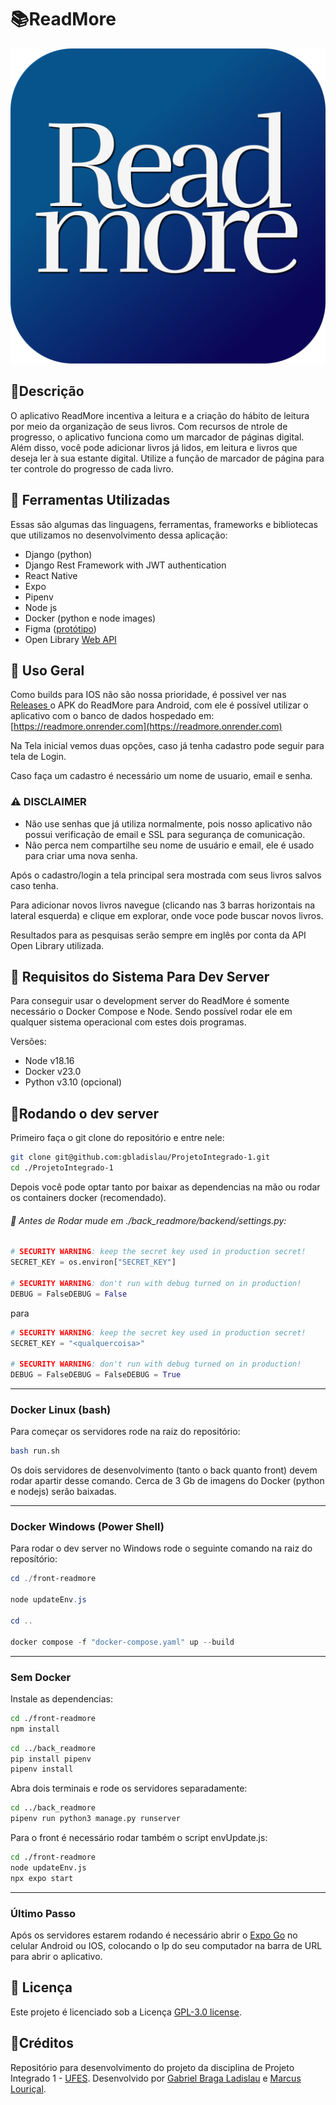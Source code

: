 # 📚ReadMore

![1689337905118](image/README/1689337905118.png)

## 📝Descrição

O aplicativo ReadMore incentiva a leitura e a criação do hábito de leitura por meio da organização de seus livros. Com recursos de ntrole de progresso, o aplicativo funciona como um marcador de páginas digital. Além disso, você pode adicionar livros já lidos, em leitura e livros que deseja ler à sua estante digital. Utilize a função de marcador de página para ter controle do progresso de cada livro.

## 🔨 Ferramentas Utilizadas

Essas são algumas das linguagens, ferramentas, frameworks e bibliotecas que utilizamos no desenvolvimento dessa aplicação:

* Django (python)
* Django Rest Framework with JWT authentication
* React Native
* Expo
* Pipenv
* Node js
* Docker (python e node images)
* Figma ([protótipo](https://www.figma.com/file/JGgpaNX9gTQCJINLfPrxoR/ReadMore?type=design&node-id=352%3A138&mode=design&t=3PswqImuN1bMPGQe-1))
* Open Library [Web API](https://openlibrary.org/developers/api)

## 📱 Uso Geral

Como builds para IOS não são nossa prioridade, é possivel ver nas [Releases ](https://github.com/gbladislau/ProjetoIntegrado-1/releases)o APK do ReadMore para Android, com ele é possível utilizar o aplicativo com o banco de dados hospedado em: [https://readmore.onrender.com](https://readmore.onrender.com)

Na Tela inicial vemos duas opções, caso já tenha cadastro pode seguir para tela de Login.

Caso faça um cadastro é necessário um nome de usuario, email e senha.

### ⚠ DISCLAIMER

* Não use senhas que já utiliza normalmente, pois nosso aplicativo não possui verificação de email e SSL para segurança de comunicação.
* Não perca nem compartilhe seu nome de usuário e email, ele é usado para criar uma nova senha.

Após o cadastro/login a tela principal sera mostrada com seus livros salvos caso tenha.

Para adicionar novos livros navegue (clicando nas 3 barras horizontais na lateral esquerda) e clique em explorar, onde voce pode buscar novos livros.

Resultados para as pesquisas serão sempre em inglês por conta da API Open Library utilizada.

## 🔧 Requisitos do Sistema Para Dev Server

Para conseguir usar o development server do ReadMore é somente necessário o Docker Compose e Node. Sendo possível rodar ele em qualquer sistema operacional com estes dois programas.

Versões:

* Node v18.16
* Docker v23.0
* Python v3.10 (opcional)

## 💽Rodando o dev server

Primeiro faça o git clone do repositório e entre nele:

```bash
git clone git@github.com:gbladislau/ProjetoIntegrado-1.git
cd ./ProjetoIntegrado-1
```

Depois você pode optar tanto por baixar as dependencias na mão ou rodar os containers docker (recomendado).

###### 🛑 Antes de Rodar mude em ./back_readmore/backend/settings.py:

```python
# SECURITY WARNING: keep the secret key used in production secret!
SECRET_KEY = os.environ["SECRET_KEY"]

# SECURITY WARNING: don't run with debug turned on in production!
DEBUG = FalseDEBUG = False
```

para

```python
# SECURITY WARNING: keep the secret key used in production secret!
SECRET_KEY = "<qualquercoisa>"

# SECURITY WARNING: don't run with debug turned on in production!
DEBUG = FalseDEBUG = FalseDEBUG = True
```

---

### Docker Linux (bash)

Para começar os servidores rode na raiz do repositório:

```bash
bash run.sh
```

Os dois servidores de desenvolvimento (tanto o back quanto front) devem rodar apartir desse comando. Cerca de 3 Gb de imagens do Docker (python e nodejs) serão baixadas.

---

### Docker Windows (Power Shell)

Para rodar o dev server no Windows rode o seguinte comando na raiz do reposítório:

```powershell
cd ./front-readmore

node updateEnv.js

cd ..

docker compose -f "docker-compose.yaml" up --build
```

---

### Sem Docker

Instale as dependencias:

```bash
cd ./front-readmore
npm install
```

```bash
cd ../back_readmore
pip install pipenv
pipenv install
```

Abra dois terminais e rode os servidores separadamente:

```bash
cd ../back_readmore
pipenv run python3 manage.py runserver
```

Para o front é necessário rodar também o script envUpdate.js:

```bash
cd ./front-readmore
node updateEnv.js
npx expo start
```

---

### Último Passo

Após os servidores estarem rodando é necessário abrir o [Expo Go](https://expo.dev/client) no celular Android ou IOS, colocando o Ip do seu computador na barra de URL para abrir o aplicativo.

## 🔐 Licença

Este projeto é licenciado sob a Licença [GPL-3.0 license](https://github.com/gbladislau/ProjetoIntegrado-1/blob/main/LICENSE).

## 🌟Créditos

Repositório para desenvolvimento do projeto da disciplina de Projeto Integrado 1 - [UFES](ufes.br).
Desenvolvido por [Gabriel Braga Ladislau](https://github.com/gbladislau) e [Marcus Louriçal](https://github.com/MarcusLNF).
